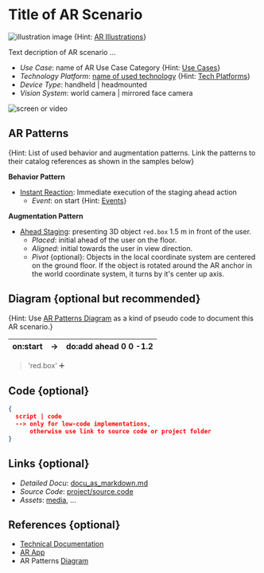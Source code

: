 
# Title of AR Scenario 

![illustration image](illustration.jpg) {Hint: [AR Illustrations](https://arpatterns.dev/illustrations)}

Text decription of AR scenario ...

* _Use Case_: name of AR Use Case Category {Hint: [Use Cases]([../README.md](https://github.com/ARpatterns/catalog/blob/main/usecases.md))}
* _Technology Platform_: [name of used technology](../README.md) {Hint: [Tech Platforms]([../README](https://github.com/ARpatterns/catalog/blob/main/platforms.md).md)}
* _Device Type_: handheld | headmounted
* _Vision System_: world camera | mirrored face camera 

![screen or video](screen.jpg)

## AR Patterns

{Hint: List of used behavior and augmentation patterns. Link the patterns to their catalog references as shown in the samples below}

__Behavior Pattern__

* [Instant Reaction](https://github.com/ARpatterns/catalog/blob/main/behavioral-patterns/instant-reaction.md): Immediate execution of the staging ahead action
  * _Event_: on start {Hint: [Events](https://github.com/ARpatterns/catalog/blob/main/eca/events.md)}

__Augmentation Pattern__
* [Ahead Staging](https://github.com/ARpatterns/catalog/blob/main/augmentation-patterns/ahead-staging.md): presenting 3D object `red.box` 1.5 m  in front of the user.
  * _Placed_: initial ahead of the user on the floor.
  * _Aligned_: initial towards the user in view direction.
  * _Pivot_ {optional}: Objects in the local coordinate system are centered on the ground floor. If the object is rotated around the AR anchor in the world coordinate system, it turns by it's center up axis.

## Diagram {optional but recommended}

{Hint: Use [AR Patterns Diagram](https://github.com/ARpatterns/diagram) as a kind of pseudo code to document this AR scenario.}

 | on:start |  &rarr; | do:add ahead 0 0 -1.2 |
 |---|---|---|
> 'red.box' ➕

## Code {optional}

```json
{
  script | code 
  --> only for low-code implementations,
      otherwise use link to source code or project folder 
}
```

## Links {optional}

* _Detailed Docu_: [docu_as_markdown.md](docs/docu.md)
* _Source Code_: [project/source.code](project/source.code)
* _Assets_: [media](project/media.asset), ...


## References {optional}

- [Technical Documentation](https://___/docu/)
- [AR App](https://___)
- AR Patterns [Diagram](https://github.com/ARpatterns/diagram)
